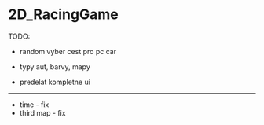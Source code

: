 # 2D_RacingGame
TODO:

- random vyber cest pro pc car

- typy aut, barvy, mapy
- predelat kompletne ui

---

- time - fix 
- third map - fix

